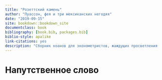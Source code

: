 ```yaml
--- 
title: "Розеттский камень"
author: "Пуассон, фея и три мексиканских негодяя"
date: "2019-09-15"
site: bookdown::bookdown_site
documentclass: book
bibliography: [book.bib, packages.bib]
biblio-style: apalike
link-citations: yes
description: "Сборник коанов для эконометристов, жаждущих просветления."
---
```


# Напутственное слово



